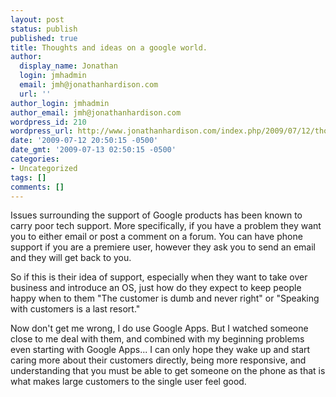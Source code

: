 ```yaml
---
layout: post
status: publish
published: true
title: Thoughts and ideas on a google world.
author:
  display_name: Jonathan
  login: jmhadmin
  email: jmh@jonathanhardison.com
  url: ''
author_login: jmhadmin
author_email: jmh@jonathanhardison.com
wordpress_id: 210
wordpress_url: http://www.jonathanhardison.com/index.php/2009/07/12/thoughts-and-ideas-on-a-google-world/
date: '2009-07-12 20:50:15 -0500'
date_gmt: '2009-07-13 02:50:15 -0500'
categories:
- Uncategorized
tags: []
comments: []
---
```

Issues surrounding the support of Google products has been known to carry poor tech support. More specifically, if you have a problem they want you to either email or post a comment on a forum. You can have phone support if you are a premiere user, however they ask you to send an email and they will get back to you.

So if this is their idea of support, especially when they want to take over business and introduce an OS, just how do they expect to keep people happy when to them "The customer is dumb and never right" or "Speaking with customers is a last resort."

Now don't get me wrong, I do use Google Apps. But I watched someone close to me deal with them, and combined with my beginning problems even starting with Google Apps... I can only hope they wake up and start caring more about their customers directly, being more responsive, and understanding that you must be able to get someone on the phone as that is what makes large customers to the single user feel good.
